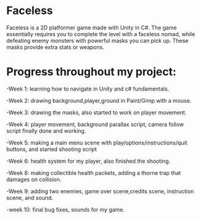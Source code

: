 Faceless
======
Faceless is a 2D platformer game made with Unity in C#.
The game essentially requires you to complete the level with a faceless nomad, while defeating enemy monsters with powerful masks you can pick up. These masks provide extra stats or weapons.

Progress throughout my project:
=================================
-Week 1: learning how to navigate in Unity and c# fundamentals.

-Week 2: drawing background,player,ground in Paint/Gimp with a mouse.

-Week 3: drawing the masks, also started to work on player movement.

-Week 4: player movement, background parallax script, camera follow script finally done and working.

-Week 5: making a main menu scene with play/options/instructions/quit buttons, and started shooting script

-Week 6: health system for my player, also finished the shooting.

-Week 8: making collectible health packets, adding a thorne trap that damages on collision.

-Week 9: adding two enemies, game over scene,credits scene, instruction scene, and sound.

-week 10: final bug fixes, sounds for my game.
